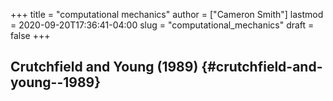 +++
title = "computational mechanics"
author = ["Cameron Smith"]
lastmod = 2020-09-20T17:36:41-04:00
slug = "computational_mechanics"
draft = false
+++

## Crutchfield and Young (1989) {#crutchfield-and-young--1989}
